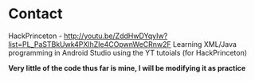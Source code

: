 Contact
=======

HackPrinceton - http://youtu.be/ZddHwDYqyIw?list=PL_PaSTBkUwk4PXlhZIe4COpwnWeCRnw2F
Learning XML/Java programming in Android Studio using the YT tutoials (for HackPrinceton)

**Very little of the code thus far is mine, I will be modifying it as practice**
